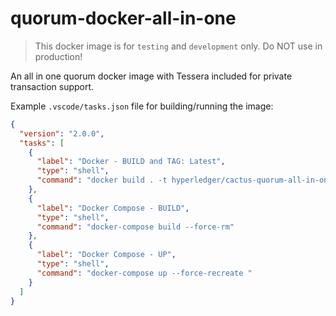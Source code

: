 # quorum-docker-all-in-one

> This docker image is for `testing` and `development` only.
> Do NOT use in production!

An all in one quorum docker image with Tessera included for private transaction support.

Example `.vscode/tasks.json` file for building/running the image:

```json
{
  "version": "2.0.0",
  "tasks": [
    {
      "label": "Docker - BUILD and TAG: Latest",
      "type": "shell",
      "command": "docker build . -t hyperledger/cactus-quorum-all-in-one:latest"
    },
    {
      "label": "Docker Compose - BUILD",
      "type": "shell",
      "command": "docker-compose build --force-rm"
    },
    {
      "label": "Docker Compose - UP",
      "type": "shell",
      "command": "docker-compose up --force-recreate "
    }
  ]
}
```